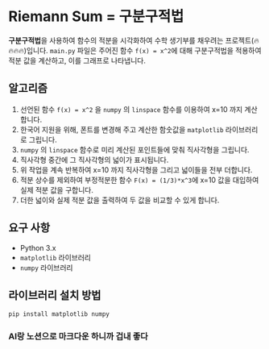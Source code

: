 # Riemann Sum = 구분구적법

**구분구적법**을 사용하여 함수의 적분을 시각화하여 수학 생기부를 채우려는 프로젝트(🔥🔥🔥🔥)입니다. `main.py` 파일은 주어진 함수 `f(x) = x^2`에 대해 구분구적법을 적용하여 적분 값을 계산하고, 이를 그래프로 나타냅니다.

## 알고리즘

1. 선언된 함수 `f(x) = x^2` 을 `numpy` 의  `linspace` 함수를 이용하여 x=10 까지 계산합니다.
2. 한국어 지원을 위해, 폰트를 변경해 주고 계산한 함숫값을 `matplotlib` 라이브러리로 그립니다.
3.  `numpy` 의  `linspace` 함수로 미리 계산된 포인트들에 맞춰 직사각형을 그립니다.
4. 직사각형 중간에 그 직사각형의 넓이가 표시됩니다.
5. 위 작업을 계속 반복하여 x=10 까지 직사각형을 그리고 넓이들을 전부 더합니다.
6. 적분 상수를 제외하여 부정적분한 함수 `F(x) = (1/3)*x^3`에 x=10 값을 대입하여 실제 적분 값을 구합니다.
7. 더한 넓이와 실제 적분 값을 출력하여 두 값을 비교할 수 있게 합니다.

## 요구 사항

- Python 3.x
- `matplotlib` 라이브러리
- `numpy` 라이브러리

## 라이브러리 설치 방법

```bash
pip install matplotlib numpy
```

### AI랑 노션으로 마크다운 하니까 겁내 좋다
